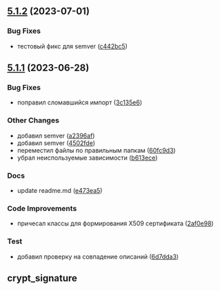 ## [5.1.2](https://ntp-gitlab.krista.ru/mobile/utils/crypt_signature/compare/v5.1.1...v5.1.2) (2023-07-01)


### Bug Fixes

* тестовый фикс для semver ([c442bc5](https://ntp-gitlab.krista.ru/mobile/utils/crypt_signature/commit/c442bc553b1ccfe06d2e921ca2a6d5e56d95286a))

## [5.1.1](https://ntp-gitlab.krista.ru/mobile/utils/crypt_signature/compare/v5.1.0...v5.1.1) (2023-06-28)


### Bug Fixes

* поправил сломавшийся импорт ([3c135e6](https://ntp-gitlab.krista.ru/mobile/utils/crypt_signature/commit/3c135e6f149f41ea8de3aa9017cd01ea9b904a14))


### Other Changes

* добавил semver ([a2396af](https://ntp-gitlab.krista.ru/mobile/utils/crypt_signature/commit/a2396afb924f5e632e4d51dc8b942bb9db2d09d2))
* добавил semver ([4502fde](https://ntp-gitlab.krista.ru/mobile/utils/crypt_signature/commit/4502fdeaaa09f5d83cec274310ec7a88c8aeab1f))
* переместил файлы по правильным папкам ([60fc9d3](https://ntp-gitlab.krista.ru/mobile/utils/crypt_signature/commit/60fc9d3293a5f2b96c9571f36ffbc5911a2f7fb0))
* убрал неиспользуемые зависимости ([b613ece](https://ntp-gitlab.krista.ru/mobile/utils/crypt_signature/commit/b613ece234e58e841a01138278d794cfbd68687a))


### Docs

* update readme.md ([e473ea5](https://ntp-gitlab.krista.ru/mobile/utils/crypt_signature/commit/e473ea511632db62f752673b9ea55011b47f93e2))


### Code Improvements

* причесал классы для формирования X509 сертификата ([2af0e98](https://ntp-gitlab.krista.ru/mobile/utils/crypt_signature/commit/2af0e9812ad93ebc9e76a3d172e8e7b886118990))


### Test

* добавил проверку на совпадение описаний ([6d7dda3](https://ntp-gitlab.krista.ru/mobile/utils/crypt_signature/commit/6d7dda39f149d462f1927d6228279fb97424fd20))

## crypt_signature
